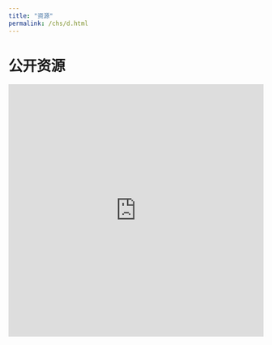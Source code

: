 ```yaml
---
title: "资源"
permalink: /chs/d.html
---
```


# 公开资源

<iframe src="https://www.123pan.com/s/dUF9-CDkw3" height="500" frameborder="no" border="0" width="100%"> </iframe>
